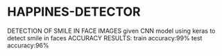 # HAPPINES-DETECTOR
DETECTION OF SMILE IN FACE IMAGES
given CNN model using keras to detect smile in faces
ACCURACY RESULTS:
train accuracy:99%
test accuracy:96%
